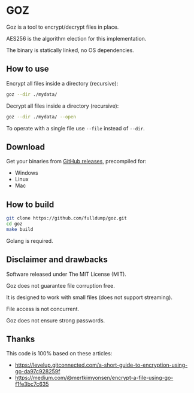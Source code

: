 # GOZ

Goz is a tool to encrypt/decrypt files in place.

AES256 is the algorithm election for this implementation.

The binary is statically linked, no OS dependencies.

## How to use

Encrypt all files inside a directory (recursive):

```sh
goz --dir ./mydata/
```

Decrypt all files inside a directory (recursive):

```sh
goz --dir ./mydata/ --open
```

To operate with a single file use `--file` instead of `--dir`.

## Download

Get your binaries from [GitHub releases](https://github.com/fulldump/goz/releases), precompiled for:

* Windows
* Linux
* Mac

## How to build

```sh
git clone https://github.com/fulldump/goz.git
cd goz
make build
```

Golang is required.

## Disclaimer and drawbacks

Software released under The MIT License (MIT).

Goz does not guarantee file corruption free.

It is designed to work with small files (does not support streaming).

File access is not concurrent.

Goz does not ensure strong passwords.

## Thanks

This code is 100% based on these articles:

* https://levelup.gitconnected.com/a-short-guide-to-encryption-using-go-da97c928259f
* https://medium.com/@mertkimyonsen/encrypt-a-file-using-go-f1fe3bc7c635

